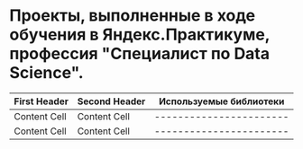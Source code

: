 # Проекты, выполненные в ходе обучения в Яндекс.Практикуме, профессия "Специалист по Data Science".
| First Header  | Second Header | Используемые библиотеки |
| ------------- | ------------- | ----------------------- |
| Content Cell  | Content Cell  | ----------------------- |
| Content Cell  | Content Cell  | ----------------------- |
